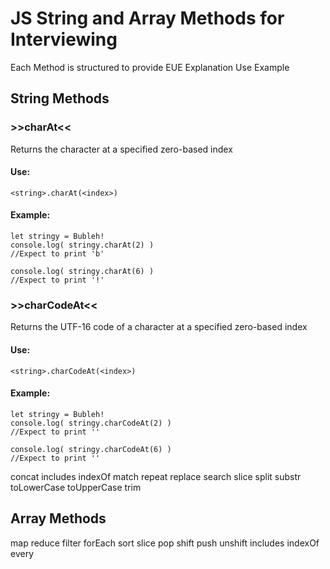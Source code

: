 # JS String and Array Methods for Interviewing

Each Method is structured to provide EUE
Explanation
Use
Example

## String Methods

### >>charAt<<

Returns the character at a specified zero-based index

#### Use:
```
<string>.charAt(<index>)
```


#### Example:
```
let stringy = Bubleh!
console.log( stringy.charAt(2) )
//Expect to print 'b'

console.log( stringy.charAt(6) )
//Expect to print '!'
```


### >>charCodeAt<<

Returns the UTF-16 code of a character at a specified zero-based index

#### Use:
```
<string>.charCodeAt(<index>)
```

#### Example:
```
let stringy = Bubleh!
console.log( stringy.charCodeAt(2) )
//Expect to print ''

console.log( stringy.charCodeAt(6) )
//Expect to print ''
```

concat
includes
indexOf
match
repeat
replace
search
slice
split
substr
toLowerCase
toUpperCase
trim





## Array Methods

map
reduce
filter
forEach
sort
slice
pop
shift
push
unshift
includes
indexOf
every
